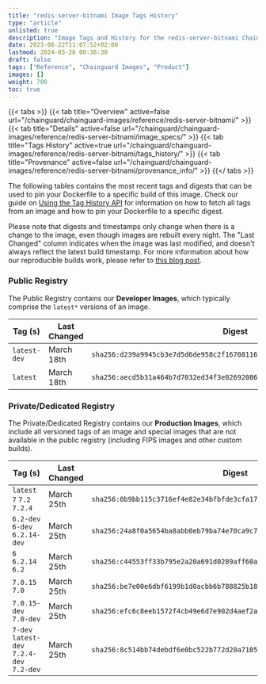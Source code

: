 ```yaml
---
title: "redis-server-bitnami Image Tags History"
type: "article"
unlisted: true
description: "Image Tags and History for the redis-server-bitnami Chainguard Image"
date: 2023-06-22T11:07:52+02:00
lastmod: 2024-03-26 00:38:30
draft: false
tags: ["Reference", "Chainguard Images", "Product"]
images: []
weight: 700
toc: true
---
```


{{< tabs >}}
{{< tab title="Overview" active=false url="/chainguard/chainguard-images/reference/redis-server-bitnami/" >}}
{{< tab title="Details" active=false url="/chainguard/chainguard-images/reference/redis-server-bitnami/image_specs/" >}}
{{< tab title="Tags History" active=true url="/chainguard/chainguard-images/reference/redis-server-bitnami/tags_history/" >}}
{{< tab title="Provenance" active=false url="/chainguard/chainguard-images/reference/redis-server-bitnami/provenance_info/" >}}
{{</ tabs >}}

The following tables contains the most recent tags and digests that can be used to pin your Dockerfile to a specific build of this image. Check our guide on [Using the Tag History API](/chainguard/chainguard-images/using-the-tag-history-api/) for information on how to fetch all tags from an image and how to pin your Dockerfile to a specific digest.

Please note that digests and timestamps only change when there is a change to the image, even though images are rebuilt every night. The "Last Changed" column indicates when the image was last modified, and doesn't always reflect the latest build timestamp. For more information about how our reproducible builds work, please refer to [this blog post](https://www.chainguard.dev/unchained/reproducing-chainguards-reproducible-image-builds).

### Public Registry
The Public Registry contains our **Developer Images**, which typically comprise the `latest*` versions of an image.

| Tag (s)       | Last Changed | Digest                                                                    |
|---------------|--------------|---------------------------------------------------------------------------|
|  `latest-dev` | March 18th   | `sha256:d239a9945cb3e7d5d6de958c2f167081163a4d9985577af226746ccbdd4178f4` |
|  `latest`     | March 18th   | `sha256:aecd5b31a464b7d7032ed34f3e026920869e30f5d4a4414e4962956891eb71f1` |


### Private/Dedicated Registry
The Private/Dedicated Registry contains our **Production Images**, which include all versioned tags of an image and special images that are not available in the public registry (including FIPS images and other custom builds).

| Tag (s)                                     | Last Changed | Digest                                                                    |
|---------------------------------------------|--------------|---------------------------------------------------------------------------|
|  `latest` `7` `7.2` `7.2.4`                 | March 25th   | `sha256:0b9bb115c3716ef4e82e34bfbfde3cfa172805e3aef35693653e3c50277e3a7f` |
|  `6.2-dev` `6-dev` `6.2.14-dev`             | March 25th   | `sha256:24a8f0a5654ba8abb0eb79ba74e70ca9c7d7295de8298f46721bcbf70dbe58f2` |
|  `6` `6.2.14` `6.2`                         | March 25th   | `sha256:c44553ff33b795e2a20a691d0289aff60a241d5d29f8dcbeedec15b2a963c99b` |
|  `7.0.15` `7.0`                             | March 25th   | `sha256:be7e00e6dbf6199b1d0acbb6b788825b184b876e51d89ec585d4b138981511f6` |
|  `7.0.15-dev` `7.0-dev`                     | March 25th   | `sha256:efc6c8eeb1572f4cb49e6d7e902d4aef2a9b915591d815f1d5d8352daba8fc8e` |
|  `7-dev` `latest-dev` `7.2.4-dev` `7.2-dev` | March 25th   | `sha256:8c514bb74debdf6e0bc522b772d20a71059472b00cce38edc02d456f383ad8b7` |

